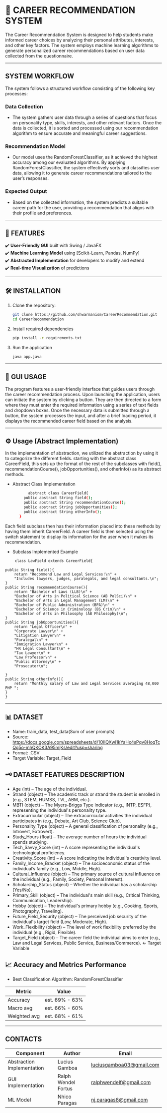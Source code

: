 # 🚀 CAREER RECOMMENDATION SYSTEM

The Career Recommendation System is designed to help students make informed career choices by analyzing their personal attributes, interests, and other key factors. The system employs machine learning algorithms to generate personalized career recommendations based on user data collected from the questionnaire.

---

## SYSTEM WORKFLOW

The system follows a structured workflow consisting of the following key processes:

### Data Collection
- The system gathers user data through a series of questions that focus on personality type, skills, interests, and other relevant factors. Once the data is collected, it is sorted and processed using our recommendation algorithm to ensure accurate and meaningful career suggestions.

### Recommendation Model
- Our model uses the RandomForestClassifier, as it achieved the highest accuracy among our evaluated algorithms. By applying RandomForestClassifier, the system effectively sorts and classifies user data, allowing it to generate career recommendations tailored to the user’s responses.

### Expected Output
- Based on the collected information, the system predicts a suitable career path for the user, providing a recommendation that aligns with their profile and preferences.

---

## 🌟 FEATURES
✔️ **User-Friendly GUI** built with Swing / JavaFX  
✔️ **Machine Learning Model** using [Scikit-Learn, Pandas, NumPy]  
✔️ **Abstracted Implementation** for developers to modify and extend  
✔️ **Real-time Visualization** of predictions

---

## 🛠️ INSTALLATION
1. Clone the repository:  
   ```bash
   git clone https://github.com/shwarmanism/CareerRecommendation.git
   cd CareerRecommendation
2. Install required dependencies
   ```bash
   pip install -r requirements.txt
3. Run the application
   ```bash
   java app.java
---

## 🎨 GUI USAGE
   The program features a user-friendly interface that guides users through the career recommendation process. Upon launching the application, users can initiate the system by clicking a button. They are then directed to a form where they must enter the required information using a series of text fields and dropdown boxes. Once the necessary data is submitted through a button, the system processes the input, and after a brief loading period, it displays the recommended career field based on the analysis.
  
---

## ⚙️ Usage (Abstract Implementation)
   In the implementation of abstraction, we utilized the abstraction by using it to categorize the different fields. starting with the abstract class CareerField, this sets up the format of the rest of the 
   subclasses with field(), recommendationCourse(), jobOpportunities(), and otherInfo() as its abstract methods. 
   - Abstract Class Implementation
     ```bash
            abstract class CareerField{
          public abstract String field();
          public abstract String recommendationCourse();
          public abstract String jobOpportunities();
          public abstract String otherInfo();
        }
     
   Each field subclass then has their information placed into these methods by having them inherit CareerField. A career field 
   is then selected using the switch statement to display its information for the user when it makes its recommendation.
   - Subclass Implemented Example
     ```bash
      class LawField extends CareerField{
    public String field(){
        return "Recommend Law and Legal Services!\n" +
        "Includes lawyers, judges, paralegals, and legal consultants.\n";
    }
    public String recommendationCourse(){
        return "Bachelor of Laws (LLB)\n" +
        "Bachelor of Arts in Political Science (AB PolSci)\n" +
        "Bachelor of Arts in Legal Management (LM)\n" +
        "Bachelor of Public Administration (BPA)\n" +
        "Bachelor of Science in Criminology (BS Crim)\n" +
        "Bachelor of Arts in Philosophy (AB Philosophy)\n";
    }
    public String jobOpportunities(){
        return "Legal Officer\n" +
        "Corporate Lawyer\n" +
        "Litigation Lawyer\n" +
        "Paralegal\n" +
        "Immigration Lawyer\n" +
        "HR Legal Consultant\n" +
        "Tax Lawyer\n" +
        "Law Professor\n" +
        "Public Attorney\n" +
        "Prosecutor\n";

    }
    public String otherInfo(){
        return "Monthly salary of Law and Legal Services averaging 48,000 PHP ";
    }
    }
---

## 📊 DATASET
- Name: train_data, test_data(Sum of user prompts)
- Source: https://docs.google.com/spreadsheets/d/1OlIQXwl1kYaHx4sPqv8HoqTcQg5o-mhQKOK3A95mjKs/edit?usp=sharing
- Format: .CSV
- Target Variable: Target_Field
  
## 🗝️ DATASET FEATURES DESCRIPTION
- Age (int) – The age of the individual.
- Strand (object) – The academic track or strand the student is enrolled in (e.g., STEM, HUMSS, TVL, ABM, etc.).
- MBTI (object) – The Myers-Briggs Type Indicator (e.g., INTP, ESFP), representing the individual's personality type.
- Extracurricular (object) – The extracurricular activities the individual participates in (e.g., Debate, Art Club, Science Club).
- Personality_Type (object) – A general classification of personality (e.g., Introvert, Extrovert).
- Study_Hours (float) – The average number of hours the individual spends studying.
- Tech_Savvy_Score (int) – A score representing the individual's technological proficiency.
- Creativity_Score (int) – A score indicating the individual's creativity level.
- Family_Income_Bracket (object) – The socioeconomic status of the individual’s family (e.g., Low, Middle, High).
- Cultural_Influence (object) – The primary source of cultural influence on the individual (e.g., Family, Society, Personal Interest).
- Scholarship_Status (object) – Whether the individual has a scholarship (Yes/No).
- Primary_Skill (object) – The individual's main skill (e.g., Critical Thinking, Communication, Leadership).
- Hobby (object) – The individual's primary hobby (e.g., Cooking, Sports, Photography, Traveling).
- Future_Field_Security (object) – The perceived job security of the individual's target field (Low, Moderate, High).
- Work_Flexibility (object) – The level of work flexibility preferred by the individual (e.g., Rigid, Flexible).
- Target_Field (object) – The career field the individual aims to enter (e.g., Law and Legal Services, Public Service, Business/Commerce). <- Target Variable

## 📈 Accuracy and Metrics Performance
- Best Classification Algorithm: RandomForestClassifier
  
| Metric         |     Value    |
|----------------|--------------|
| Accuracy       |est. 69% - 63%|
| Macro avg      |est. 66% - 60%|
| Weighted avg   |est. 68% - 61%|

---

## CONTACTS
| **Component**           | **Author**          | **Email**                |
|--------------------------|---------------------|--------------------------|
| Abstraction Implementation | Lucius Gamboa       | luciusgamboa03@gmail.com       |
| GUI Implementation      | Ralph Wendel Fortus       | ralphwendelf@gmail.com       |
| ML Model                | Nhico Paragas       | nj.paragas8@gmail.com      |




